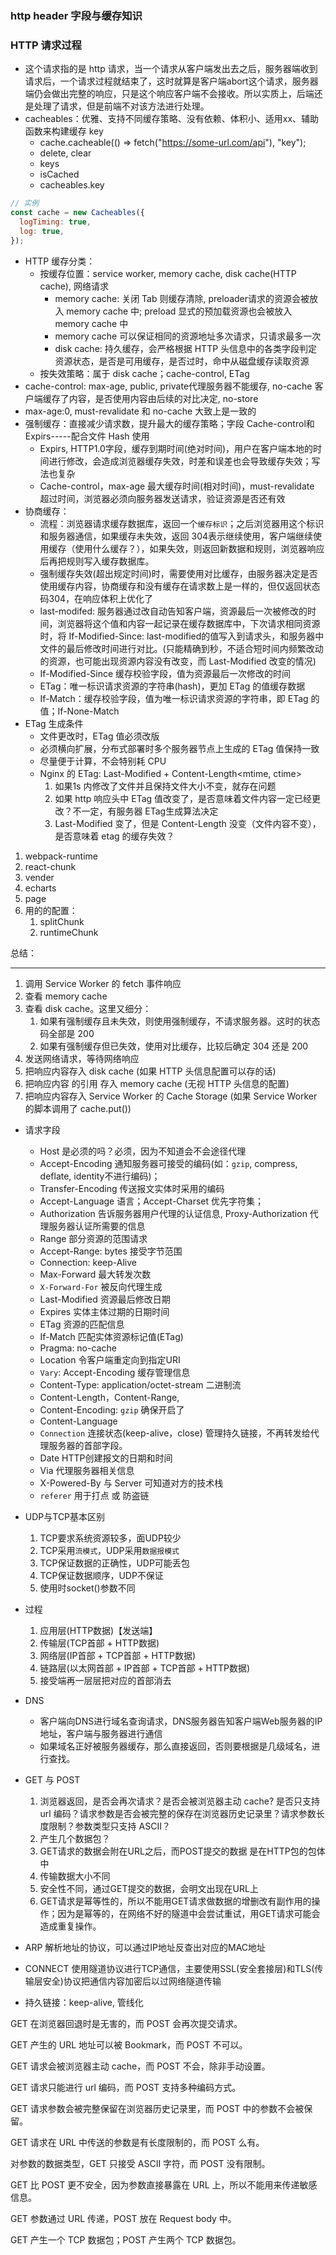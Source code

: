 ### http header 字段与缓存知识

### HTTP 请求过程

+ 这个请求指的是 http 请求，当一个请求从客户端发出去之后，服务器端收到请求后，一个请求过程就结束了，这时就算是客户端abort这个请求，服务器端仍会做出完整的响应，只是这个响应客户端不会接收。所以实质上，后端还是处理了请求，但是前端不对该方法进行处理。
+ cacheables：优雅、支持不同缓存策略、没有依赖、体积小、适用xx、辅助函数来构建缓存 key
  + cache.cacheable(() => fetch("https://some-url.com/api"), "key");
  + delete, clear
  + keys
  + isCached
  + cacheables.key

```javascript
// 实例
const cache = new Cacheables({
  logTiming: true,
  log: true,
});
```


+ HTTP 缓存分类：
  + 按缓存位置：service worker, memory cache, disk cache(HTTP cache), 网络请求
    + memory cache: 关闭 Tab 则缓存清除, preloader请求的资源会被放入 memory cache 中; preload 显式的预加载资源也会被放入 memory cache 中
    + memory cache 可以保证相同的资源地址多次请求，只请求最多一次
    + disk cache: 持久缓存，会严格根据 HTTP 头信息中的各类字段判定资源状态，是否是可用缓存，是否过时，命中从磁盘缓存读取资源
  + 按失效策略：属于 disk cache；cache-control, ETag
+ cache-control: max-age, public, private代理服务器不能缓存, no-cache 客户端缓存了内容，是否使用内容由后续的对比决定, no-store
+ max-age:0, must-revalidate 和 no-cache 大致上是一致的
+ 强制缓存：直接减少请求数，提升最大的缓存策略；字段 Cache-control和 Expirs-----配合文件 Hash 使用
  + Expirs, HTTP1.0字段，缓存到期时间(绝对时间)，用户在客户端本地的时间进行修改，会造成浏览器缓存失效，时差和误差也会导致缓存失效；写法也复杂
  + Cache-control，max-age 最大缓存时间(相对时间)，must-revalidate 超过时间，浏览器必须向服务器发送请求，验证资源是否还有效
+ 协商缓存：
  + 流程：浏览器请求缓存数据库，返回一个`缓存标识`；之后浏览器用这个标识和服务器通信，如果缓存未失效，返回 304表示继续使用，客户端继续使用缓存（使用什么缓存？），如果失效，则返回新数据和规则，浏览器响应后再把规则写入缓存数据库。
  + 强制缓存失效(超出规定时间)时，需要使用对比缓存，由服务器决定是否使用缓存内容，协商缓存和没有缓存在请求数上是一样的，但仅返回状态码304，在响应体积上优化了
  + last-modifed: 服务器通过改自动告知客户端，资源最后一次被修改的时间，浏览器将这个值和内容一起记录在缓存数据库中，下次请求相同资源时，将 If-Modified-Since: last-modified的值写入到请求头，和服务器中文件的最后修改时间进行对比。(只能精确到秒，不适合短时间内频繁改动的资源，也可能出现资源内容没有改变，而 Last-Modified 改变的情况)
  + If-Modified-Since 缓存校验字段，值为资源最后一次修改的时间
  + ETag：唯一标识请求资源的字符串(hash)，更加 ETag 的值缓存数据
  + If-Match：缓存校验字段，值为唯一标识请求资源的字符串，即 ETag 的值；If-None-Match
+ ETag 生成条件
  + 文件更改时，ETag 值必须改版
  + 必须横向扩展，分布式部署时多个服务器节点上生成的 ETag 值保持一致
  + 尽量便于计算，不会特别耗 CPU
  + Nginx 的 ETag: Last-Modified + Content-Length<mtime, ctime>
    1. 如果1s 内修改了文件并且保持文件大小不变，就存在问题
    2. 如果 http 响应头中 ETag 值改变了，是否意味着文件内容一定已经更改？不一定，有服务器 ETag生成算法决定
    3. Last-Modified 变了，但是 Content-Length 没变（文件内容不变），是否意味着 etag 的缓存失效？

1. webpack-runtime
2. react-chunk
3. vender
4. echarts
5. page
6. 用的的配置：
   1. splitChunk
   2. runtimeChunk

总结：

---------------------------

1. 调用 Service Worker 的 fetch 事件响应
2. 查看 memory cache
3. 查看 disk cache。这里又细分：
    1. 如果有强制缓存且未失效，则使用强制缓存，不请求服务器。这时的状态码全部是 200
    2. 如果有强制缓存但已失效，使用对比缓存，比较后确定 304 还是 200
4. 发送网络请求，等待网络响应
5. 把响应内容存入 disk cache (如果 HTTP 头信息配置可以存的话)
6. 把响应内容 的引用 存入 memory cache (无视 HTTP 头信息的配置)
7. 把响应内容存入 Service Worker 的 Cache Storage (如果 Service Worker 的脚本调用了 cache.put())


+ 请求字段
  + Host 是必须的吗？必须，因为不知道会不会途径代理
  + Accept-Encoding 通知服务器可接受的编码(如：`gzip`, compress, deflate, identity不进行编码)；
  + Transfer-Encoding 传送报文实体时采用的编码
  + Accept-Language 语言；Accept-Charset 优先字符集；
  + Authorization 告诉服务器用户代理的认证信息, Proxy-Authorization 代理服务器认证所需要的信息
  + Range 部分资源的范围请求
  + Accept-Range: bytes 接受字节范围
  + Connection: keep-Alive
  + Max-Forward 最大转发次数
  + `X-Forward-For` 被反向代理生成
  + Last-Modified 资源最后修改日期
  + Expires 实体主体过期的日期时间
  + ETag 资源的匹配信息
  + If-Match 匹配实体资源标记值(ETag)
  + Pragma: no-cache
  + Location 令客户端重定向到指定URI
  + `Vary`: Accept-Encoding 缓存管理信息
  + Content-Type: application/octet-stream 二进制流
  + Content-Length，Content-Range,
  + Content-Encoding: `gzip` 确保开启了
  + Content-Language
  + `Connection` 连接状态(keep-alive，close) 管理持久链接，不再转发给代理服务器的首部字段。
  + Date HTTP创建报文的日期和时间
  + Via 代理服务器相关信息
  + X-Powered-By 与 Server 可知道对方的技术栈
  + `referer` 用于打点 或 防盗链



+ UDP与TCP基本区别
  1. TCP要求系统资源较多，面UDP较少
  2. TCP采用`流模式`，UDP采用`数据报模式`
  3. TCP保证数据的正确性，UDP可能丢包
  4. TCP保证数据顺序，UDP不保证
  5. 使用时socket()参数不同
+ 过程
  1. 应用层(HTTP数据)【发送端】
  2. 传输层(TCP首部 + HTTP数据)
  3. 网络层(IP首部 + TCP首部 + HTTP数据)
  4. 链路层(以太网首部 + IP首部 + TCP首部 + HTTP数据)
  5. 接受端再一层层把对应的首部消去
+ DNS
  + 客户端向DNS进行域名查询请求，DNS服务器告知客户端Web服务器的IP地址，客户端与服务器进行通信
  + 如果域名正好被服务器缓存，那么直接返回，否则要根据是几级域名，进行查找。

+ GET 与 POST
  1. 浏览器返回，是否会再次请求？是否会被浏览器主动 cache? 是否只支持 url 编码？请求参数是否会被完整的保存在浏览器历史记录里？请求参数长度限制？参数类型只支持 ASCII？
  2. 产生几个数据包？
  3. GET请求的数据会附在URL之后，而POST提交的数据 是在HTTP包的包体中
  4. 传输数据大小不同
  5. 安全性不同，通过GET提交的数据，会明文出现在URL上
  6. GET请求是幂等性的，所以不能用GET请求做数据的增删改有副作用的操作；因为是幂等的，在网络不好的隧道中会尝试重试，用GET请求可能会造成重复操作。

+ ARP 解析地址的协议，可以通过IP地址反查出对应的MAC地址
+ CONNECT 使用隧道协议进行TCP通信，主要使用SSL(安全套接层)和TLS(传输层安全)协议把通信内容加密后以过网络隧道传输
+ 持久链接：keep-alive, 管线化



GET 在浏览器回退时是无害的，而 POST 会再次提交请求。

GET 产生的 URL 地址可以被 Bookmark，而 POST 不可以。

GET 请求会被浏览器主动 cache，而 POST 不会，除非手动设置。

GET 请求只能进行 url 编码，而 POST 支持多种编码方式。

GET 请求参数会被完整保留在浏览器历史记录里，而 POST 中的参数不会被保留。

GET 请求在 URL 中传送的参数是有长度限制的，而 POST 么有。

对参数的数据类型，GET 只接受 ASCII 字符，而 POST 没有限制。

GET 比 POST 更不安全，因为参数直接暴露在 URL 上，所以不能用来传递敏感信息。

GET 参数通过 URL 传递，POST 放在 Request body 中。

GET 产生一个 TCP 数据包；POST 产生两个 TCP 数据包。

